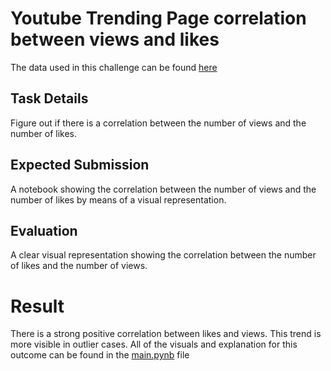 # Youtube Trending Page correlation between views and likes

The data used in this challenge can be found [here](https://www.kaggle.com/datasnaek/youtube-new)

## Task Details
Figure out if there is a correlation between the number of views and the number of likes.


## Expected Submission
A notebook showing the correlation between the number of views and the number of likes by means of a visual representation.


## Evaluation
A clear visual representation showing the correlation between the number of likes and the number of views.


# Result 
There is a strong positive correlation between likes and views. This trend is more visible in outlier cases.
All of the visuals and explanation for this outcome can be found in the [main.pynb](main.pynb) file

